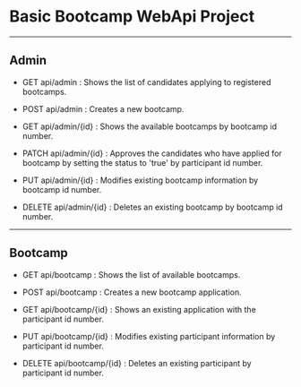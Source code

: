# Basic Bootcamp WebApi Project
---
## Admin

- GET api/admin          : Shows the list of candidates applying to registered bootcamps.

- POST api/admin         : Creates a new bootcamp.

- GET api/admin/{id}     : Shows the available bootcamps by bootcamp id number.

- PATCH api/admin/{id}   : Approves the candidates who have applied for bootcamp by setting the status to 'true' by participant id number.

- PUT api/admin/{id}     : Modifies existing bootcamp information by bootcamp id number.

- DELETE api/admin/{id}  : Deletes an existing bootcamp by bootcamp id number.
---
## Bootcamp

- GET api/bootcamp          : Shows the list of available bootcamps.

- POST api/bootcamp         : Creates a new bootcamp application.

- GET api/bootcamp/{id}     : Shows an existing application with the participant id number.

- PUT api/bootcamp/{id}     : Modifies existing participant information by participant id number.

- DELETE api/bootcamp/{id}  : Deletes an existing participant by participant id number.
